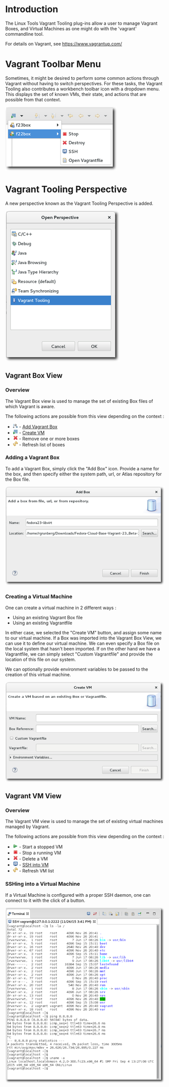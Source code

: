 Introduction
============

The Linux Tools Vagrant Tooling plug-ins allow a user to manage Vagrant Boxes, and Virtual Machines as one might do with the 'vagrant' commandline tool.

For details on Vagrant, see <https://www.vagrantup.com/>

Vagrant Toolbar Menu
====================

Sometimes, it might be desired to perform some common actions through Vagrant without having to switch perspectives. For these tasks, the Vagrant Tooling also contributes a workbench toolbar icon with a dropdown menu. This displays the set of known VMs, their state, and actions that are possible from that context.

![](images/Vagrant-toolbar-menu.png "images/Vagrant-toolbar-menu.png")

Vagrant Tooling Perspective
===========================

A new perspective known as the Vagrant Tooling Perspective is added.

![](images/Vagrant-perspective.png "images/Vagrant-perspective.png")

Vagrant Box View
----------------

### Overview

The Vagrant Box view is used to manage the set of existing Box files of which Vagrant is aware.

The following actions are possible from this view depending on the context :

-   ![](images/LinuxToolsDockerImageViewPull.gif "fig:images/LinuxToolsDockerImageViewPull.gif") - [Add Vagrant Box](#adding-a-vagrant-box "wikilink")
-   ![](images/LinuxToolsDockerContainerCreate.gif "fig:images/LinuxToolsDockerContainerCreate.gif") - [Create VM](#creating-a-virtual-machine "wikilink")
-   ![](images/LinuxToolsDockerDeleteImage.gif "fig:images/LinuxToolsDockerDeleteImage.gif") - Remove one or more boxes
-   ![](images/LinuxToolsDockerRefreshImage.gif "fig:images/LinuxToolsDockerRefreshImage.gif") - Refresh list of boxes

### Adding a Vagrant Box

To add a Vagrant Box, simply click the "Add Box" icon. Provide a name for the box, and then specify either the system path, url, or Atlas repository for the Box file.

![](images/Vagrant-add-box.png "images/Vagrant-add-box.png")

### Creating a Virtual Machine

One can create a virtual machine in 2 different ways :

-   Using an existing Vagrant Box file
-   Using an existing Vagrantfile

In either case, we selected the "Create VM" button, and assign some name to our virtual machine. If a Box was imported into the Vagrant Box View, we can use it to define our virtual machine. We can even specify a Box file on the local system that hasn't been imported. If on the other hand we have a Vagrantfile, we can simply select "Custom Vagrantfile" and provide the location of this file on our system.

We can optionally provide environment variables to be passed to the creation of this virtual machine.

![](images/Vagrant-create-vm.png "images/Vagrant-create-vm.png")

Vagrant VM View
---------------

### Overview

The Vagrant VM view is used to manage the set of existing virtual machines managed by Vagrant.

The following actions are possible from this view depending on the context :

-   ![](images/LinuxToolsDockerContainerStartIcon.gif "fig:images/LinuxToolsDockerContainerStartIcon.gif") - Start a stopped VM
-   ![](images/LinuxToolsDockerContainerStopIcon.gif "fig:images/LinuxToolsDockerContainerStopIcon.gif") - Stop a running VM
-   ![](images/LinuxToolsDockerContainerDeleteIcon.gif "fig:images/LinuxToolsDockerContainerDeleteIcon.gif") - Delete a VM
-   ![](images/LinuxToolsVagrantSSHIcon.gif "fig:images/LinuxToolsVagrantSSHIcon.gif") - [SSH into VM](#sshing-into-a-virtual-machine "wikilink")
-   ![](images/LinuxToolsDockerContainerRefreshIcon.gif "fig:images/LinuxToolsDockerContainerRefreshIcon.gif") - Refresh VM list

### SSHing into a Virtual Machine

If a Virtual Machine is configured with a proper SSH daemon, one can connect to it with the click of a button.

![](images/Vagrant-ssh.png "images/Vagrant-ssh.png")
